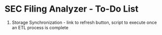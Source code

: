 # SEC Filing Analyzer - To-Do List
1. Storage Synchronization - link to refresh button, script to execute once an ETL process is complete
